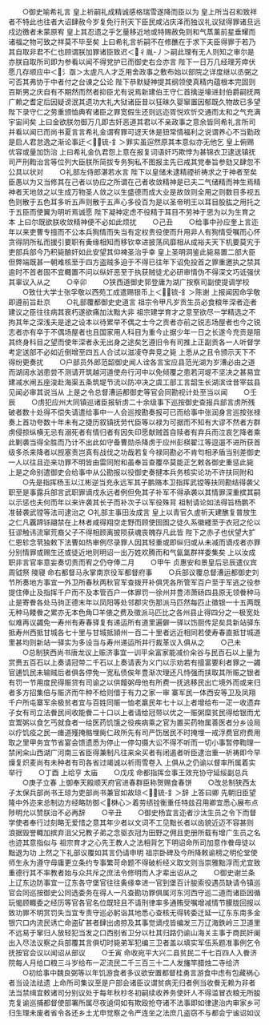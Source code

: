 <!-- { "loadSidebar": true } -->
　　○御史喻希礼言  皇上祈嗣礼成精诚感格瑞雪遂降而臣以为  皇上所当召和致祥者不特此也往者大诏肆赦今岁复免行刑天下臣民咸沾庆泽而独议礼议狱得罪诸旦远戍边徼者未蒙原宥  皇上其忍遗之乎乞量移近地或特赐赦免则和气蒸薰前星垂耀而诸福之物可致之祥莫不毕至矣  上曰希礼言祈嗣不在修醮在于求下夫臣得罪于若乃其自取非君不仁也顾谓朕加罪诸臣致迟＜彳胤-丿＞嗣此理有无人则知之审尔是亦朕自取所司即为参看以闻不得党护已而御史右佥亦言  陛下一日万几经理芳瘁伏愿几存顺应中＜氵亟＞太虗凡人才乏用舍政事之敷布始以部院之详度继以丞弼之可否其弗协于中者付之台谏之公论  陛下恭默疑神提其纲领使真精内蕴根本完固则百斯男之庆自有不期然而然者抑臣尤有说焉新建伯王守仁首擒逆壕进封伯爵嗣抚两广赖之耆定后因疑谤泯其遗功大礼大狱诸臣昔以狂昧久婴窜置因郁既久物故已多望  陛下录守仁之劳重颁恤典宥诸臣之罪宽假生还则远迩胥悦欢忻交通而太和之气充满宇宙间矣  上曰金欲朕勿御万几即古奸恶道其君以不亲政事之意余皆同希礼言所司并看以闻已而尚书夏言言希礼金谓宥罪可迓天休是狃常情福利之说谓养心不当勤政是启人君怠逸之渐论事迂＜锍-釒＞罪实虽逭然原其本意似亦无他乞  皇上俯赐优容或量加饬治  上曰希礼金仇君怨上意在报复词语奸巧欺悖为甚锦衣卫逮送镇抚司严刑鞫治言等位列大臣朕所简拔专务狥私不图报主先已戒其党奉旨参劾又肆忽不公具以状对
　　○礼部左侍郎湛若水言  陛下以皇储未逮精禋祈祷求之于神者至矣臣愚以为又当修其在己者以协应之所谓在己者收敛精神是已夫二气储精而神生焉精神者天地敛之以生成万物圣人敛之以生盛德而成大业是故敛则全用之则数目多视五色则散于五色耳多听五声则散于五声心多役百为是以圣帝明王以耳目股肱之用托之于五臣而使翼为明听焉诚愿  陛下凝神定虑不役精于耳目不劳神于思为以为生育之本  上曰尔既欲朕收敛精神便不必如此烦扰
　　○己丑
　　○给事中孙应奎上言迩年以来吏曹专擅而不公本兵狥情而失当有定权贵役使而升用非人有狥情受嘱而心怀贪得阴所私而援引要职有夤缘相知而移钦幸进披荡风靡相从成裕夫天下机要莫宄于吏部兵部今乃积毙酿奸如此安望其仰裨圣治乎幸  皇上圣明洞鉴此毙易置二部大臣但弊端既甚一朝难核至于四方盗贼多迫于不得已往年下诏免投首之罪重邀执之禁其逾时不首者固不宜輙置不问以纵奸恶至于执获贼徒尤必研审情伪不得深文巧诋强伏其辜议入从之
　　○辛卯
　　○狭西道御史郭登庸为湖广按察司副使提调学校
　　○致仕大学士张孚敬以西苑工成遣赐银币上＜锍-釒＞陈谢  上报闻因命孚敬即遵前旨赴京
　　○礼部覆都御史史道言  祖宗令甲凡岁贡生员必食粮年深者迩者建议之臣往往病其衰朽遂欲痛加汰黜大非  祖宗建学育才之意至欲尽一学精选之不拘其年之深浅夫是途之设本以待累举不偶之士今之贡者亦前之锐志场屋者也今之锐志者亦有卒于不偶场屋者也且国家用人科目为重今止据少年一日之长遂今充贡是阻其终身科目之望而使年深者永无出身之途矣乞遵旧令有司推上正副贡各一人听督学考定送部不必如近倒增至四五人合试以滋凌夺奔竞之毙  上悉从之且令颁示天下不得纷更奏扰
　　○户部员外郎范韶御史闻人诠各言宝应县范光湖为岁漕必由之道而湖阔水汹患尝不测请开筑越河道使舟行河中以免倾覆之患若河堤不坚决之甚易宜建减水闸五座浚赴海渠五条筑堤节流以防冲决之虞工部工言韶生长湖滨诠昔宰兹县见闻必审其说当从  上是之令总督漕运都御史等官会同勘视计处至当以闻
　　○壬辰
　　○虏犯应州大同镇巡诸臣报斩虏二十余级事下巡按御史查报兵部言虏所残破者数十处得不偿失请遣给事中一人会巡按勘奏报可已而给事中张润身言巡按张禄奏上首功夸数十年未有之捷历叙镇抚劳代臣等以禄为可据而不知有大谬不然者方群虏侵掠纵横无忌有溺死者有情归者有因失印愿献贼首自赎者有弃兵而泣哀乞降者乘此剿袭当得全胜而乃计不出此如守备曹勋杀降虏于应州彭楧翟江等逗遛不进所获首级多杀来降者以觊塞责岂真有战伐之功哉若复今禄同勘必不肯匄相矛盾当别差御史一人以往且迩来功罪不明皆由雷同附和虽奉旨查覆卒莫能正乞敕各御史重惩此毙  上是之命别遣御史会给事中从公勘报以役御史奏揵本兵务核实论功不许扶同附和
　　○先是指挥杨玉以江彬逆当充永远军其子鹏赂本卫指挥武镗等扶同勘结得袭父职至是事露兵部言武职罪谪戍永远者例但免其子补军不得承袭以其情罪深重摈其嗣以示惩也夫何而年以来许袭其长子而补次子以军役殊背  祖制请论如法得旨杨鹏不准替袭武镗等法司逮治之
○礼部主事田汝成言  皇上以青官久虗祈天建醮复普放生之仁凡覊蹄铩翮禁在上林者咸得翔空走野而顾使囹圄之徒久系徽纆至于衣冠之伦以狂谬触讳流窜荒裔父子不得相顾离披陨获魂丧魄存凡此皆  陛下之赤子也伏望大扩仁恩轸念茕独敕下法曹如热审例尽录罪人因其轻重或即纵归或从未减而谪戍者亦罪分别情罪或赐生还或徒近地则明诏一出万姓欢腾而和气氤氲群祥委集矣  上以汝成职非言官率意妄奏切责而宥之仍夺俸二月
　　○甲午  贞惠安和景皇后忌辰遣仪宾周钺祭  陵寝  命右都督马永掌南京役军都督府事
　　○兵部议覆总督漕运都御史刘节所奏地方事宜一外卫所春秋两秋官军查拨开补俱凭各所管军百户至于军逃之役参提住俸止及指挥千户而不及本管百户一体罪罚一徐州并豊沛萧砀四县原无领餋种马止是寄餋各处马驹正德末年以凤阳等处邻郡灾伤那派马匹然每匹止徵银一十五两既无种马餧餋之累亦无本色角□羊俵之费及徵派马匹比之各州县止得四分之一极宽处似难再议蠲免一寿州有寿春驿复有递运所有道里遍僻一驿以饬厨传足矣具新站驿东抵寿州西抵甘城各七十里与甘城抵頴州一百二十里者远近相同若使寿春直抵甘城道里甚均则新站一驿实为多设当与寿州递运所并行裁革议入俱从之
　　○己未
　　○总制狭西尚书唐龙议上赈济事宜一训平籴富家能减价籴谷与民百石以上量为赏赉五百石以上奏请冠带二千石以上奏请表为义门以示劝若有擅富要利者罪之一蠲官逋饥民未输贼后者俱各停免一宽私债俟年豊渐次理还凡恃强而挟取其所赈之银者有罚一节用度民得赈贷有司谕之以供饘粥毋他有所费一抚逃移民出亡境外而或来归者多方招集倍与赈济而牛种不给则借于有力之家一审  寨军民一体西安等卫及凤翔千户所屯寨军余极贫者宜与百姓同赈一恤老羸民年七十以上者增给布一疋一收遗弃子女有司立法餋民间收能餋二十口以上者请给冠带以优之一赈粥糜贫民得给银而尤宜鬻粥以食乞丐就食者一给医药饥饿之役疾病乘之官为置买药物属善医者分乡设局以疗饥疫之民一瘗道殣掩骼埋胔仁政所先有司严饬居民不时掩埋一戒浮费官府费用取之里甲务宜节省宴会馈遗悉为停止一停勾摄大讼不得不听而一切小事暂停鞫理一禁闲籴山西湖广河南三省臣得兼制凡往来籴买者有闭遏者听臣逮治重一祈祷即今早燥复炽麦尚有未种者有司各省过竭诚以祈雨雪卷入  上俱从之仍谕以督率所属着实举行
　　○丁酉  上祫亨  太庙
　　○戊戌  命都指挥佥事王效充协守延绥副总兵
　　○庚子立春  上御奉天殿顺天府官进春群臣称贺赐食春饼
　　○改总制狭西太子太保兵部尚书王琼为吏部尚书兼官如故琼＜锍-釒＞辞  上答曰卿  先朝旧臣望隆中外迩来总制边方经略防御＜棥心＞着劳绩铨衡重任特兹召用卿宜悉心展布点陟明允以赞朕治不必再辞
　　○辛丑
　　○御史杨宜言迩者沙汰生员之令下而督学使者奉行过刻略无爱惜之意其年少者以文词不工见黜长者以齿貌近迈不容甚则  浪据毁誉輙加摈弃沮父兄教子弟之念驱衣冠为田野之佣且吏册所载有增广生员之名也迹其意指似与  祖宗育才之心先王教人之法相背乞下明诏命所司加意作餋毋徒以黜退为功  上然之下礼部议覆如其言仍请申明  祖宗卧碑及今所降敕谕榜之明伦堂使师生永为遵守毋庸更立条约专事繁苛命题不得破析经义取文则当崇雅黜浮而尤宜致重德行其不率教者始与众共斥之庶法令修明而人才辈出诏从之
　　○御史谢兰条上辽东边防事宜一辽东各守堡官往往夤缘幸进一官到堡百计朘索役遇员缺请令镇巡官会同巡按御史公同选委务在得人一凡查勘功罪俱属河东河西守巡二道而诸臣因循玩愒顾輙委之经历等官各官名位既轻且不请刑律率多通贿受嘱增减情节朦胧回报以致功罪不明赏罚失当宜专责守巡必躬诣其地悉心查核无得转委迁延一辽东东南多金银穴口内流民诱亡命盗矿甚者肆出卤掠及其事觉谪戍皆编发三万辽海鉄岭三卫道里不远易于窜归人放轻犯当发之口西别省卫分以杜其归路仍谕山海关主事于商民奸阑出入尽法议察之兵部覆其言俱切时毙弟军犯编三卫者盖以填实军伍系题准事例乞令抚按官会议以闻诏从部议
　　○壬寅  命收宛平大兴二县贫民二千七百四人入餋济院每人月给口粮三斗岁给布一疋流民二千三百三十二人发旛竿腊烛二寺给济
　　○初给事中魏良弼等以年饥游食者多议欲安置都督桂勇言游食中虑有包藏祸心者当设法祛遗  上命所司集议至是户部会诸臣议谓贫病无归者例当收餋无赖为非者法当禁缉宜敕诸司分别议处于每年秋杪冬初嗣续收养务使奸人不得滥冒衣粮无所朘克复谕巡捕都督使部署所属尽夜遉伺如有欺殴抢夺诸不法事即如律逮治内审家乡可归生理未废者省令各还乡土尤申觉察之令严连坐之法庶几盗窃不与都会宁谧诏如议

